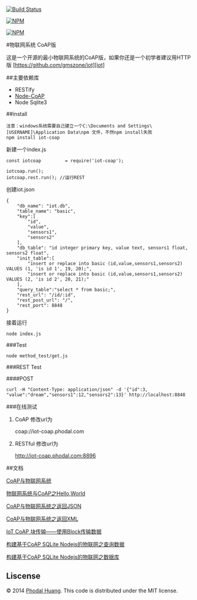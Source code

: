 
[![Build Status](https://api.travis-ci.org/gmszone/iot-coap.png)](https://travis-ci.org/gmszone/iot-coap)


[![NPM](https://nodei.co/npm/iot-coap.png)](https://nodei.co/npm/iot-coap/)

[![NPM](https://nodei.co/npm-dl/iot-coap.png)](https://nodei.co/npm/iot-coap/)

#物联网系统 CoAP版

这是一个开源的最小物联网系统的CoAP版，如果你还是一个初学者建议用HTTP版 [https://github.com/gmszone/iot][iot]

##主要依赖库

 - RESTify
 - [Node-CoAP](https://github.com/mcollina/node-coap)
 - Node Sqlite3

##install

    注意：windows系统需要自己建立一个C:\Documents and Settings\[USERNAME]\Application Data\npm 文件，不然npm install失败
    npm install iot-coap

新建一个index.js

    const iotcoap         = require('iot-coap');

    iotcoap.run();
    iotcoap.rest.run(); //运行REST

创建iot.json

    {
        "db_name": "iot.db",
        "table_name": "basic",
        "key":[
            "id",
            "value",
            "sensors1",
            "sensors2"
        ],
        "db_table": "id integer primary key, value text, sensors1 float, sensors2 float",
        "init_table":[
            "insert or replace into basic (id,value,sensors1,sensors2) VALUES (1, 'is id 1', 19, 20);",
            "insert or replace into basic (id,value,sensors1,sensors2) VALUES (2, 'is id 2', 20, 21);"
        ],
        "query_table":"select * from basic;",
        "rest_url": "/id/:id",
        "rest_post_url": "/",
        "rest_port": 8848
    }

接着运行

    node index.js

###Test

    node method_test/get.js
    
###REST Test
    
####POST
    
    curl -H "Content-Type: application/json" -d '{"id":3, "value":"dream","sensors1":12,"sensors2":13}' http://localhost:8848

###在线测试

1. CoAP
修改url为

    coap://iot-coap.phodal.com

2. RESTful
修改url为

    http://iot-coap.phodal.com:8896

##文档

[CoAP与物联网系统][basic]

[物联网系统与CoAP之Hello,World][hello]

[CoAP与物联网系统之返回JSON][returnjson]

[CoAP与物联网系统之返回XML][returnxml]

[IoT CoAP 块传输——使用Block传输数据][iotblock]

[构建基于CoAP SQLite Nodejs的物联网之查询数据][querydb]

[构建基于CoAP SQLite Nodejs的物联网之数据库][db]


## Liscense

© 2014 [Phodal Huang](http://www.phodal.com). This code is distributed under the MIT license.

[iot]: https://github.com/gmszone/iot
[basic]: http://www.phodal.com/blog/use-constrained-application-protocol-in-internet-of-things/
[hello]: http://www.phodal.com/blog/use-node-coap-create-a-coap-server/
[returnjson]: http://www.phodal.com/blog/use-coap-build-internet-of-things-return-json/
[querydb]: http://www.phodal.com/blog/use-node-coap-sqlite-create-a-coap-server-get-response/
[db]: http://www.phodal.com/blog/use-coap-nodejs-sqlite-build-iot/
[returnxml]: http://www.phodal.com/blog/use-jstoxml-convert-iot-coap-return-json/
[iotblock]: http://www.phodal.com/blog/use-coap-block-send-data-on-iot-coap/